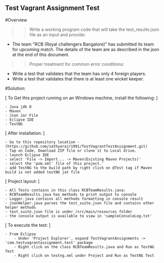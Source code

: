 
## Test Vagrant Assignment Test

#Overview

>>Write a working program code that will take the test_results.json file as an input and provide:
- The team "RCB (Royal challengers Bangalore)" has submitted its team for upcoming match. The details of the team are as described in the json at the end of this document.

>> Proper treatment for common error conditions:
- Write a test that validates that the team has only 4 foreign players.
- Write a test that validates that there is at least one wicket keeper.

#Solution: 


[ To Get this project running on an Windows machine, install the following: ]

	- Java jdk 8
	- Maven
	- Json Jar File
	- Eclipse IDE 
	- TestNG
	

[ After installation: ]

	- Go to this repository location -(https://github.com/sathyarajr1991/TestVagrantTestAssignment.git) 
	- Tap on Code, Download ZIP file or clone it to Local drive.
	- launch Eclipse IDE
	- select 'File -> Import... -> Maven(Existing Maven Projects)'
	- select the 'pom.xml' file of this project.'
	- add TestNG to the build path by right click on @Test tag if Maven build is not added testNG jat file


[ Project layout: ]

	- All Tests contains in this class RCBTeamResults.java:
	- RCBTeamResults.java has methods to print output to console
	- Logger.java contains all methods formatting in console result 
	- JsonHelper.java parses the test_suite.json file and contains other helper methods
	- test_suite.json file is under /src/main/resources folder
	- the console output is available to view in 'sampleConsoleLog.txt'


[ To execute the test: ]

	- From Eclipse
	    - Under 'Project Explorer', expand TestVagrantAssignments -> 'com.testvagrantassignment.test' package
	    - Right click on the class RCBTeamResults.java and Run as TestNG Test
	    - Right click on testng.xml under Project and Run as TestNG Test
	    

